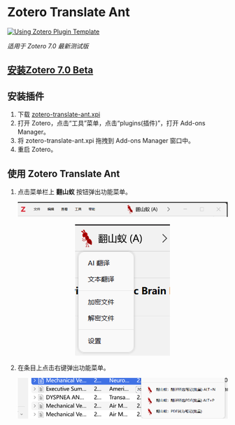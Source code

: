 # Zotero Translate Ant

[![Using Zotero Plugin Template](https://img.shields.io/badge/Using-Zotero%20Plugin%20Template-blue?style=flat-square&logo=github)](https://github.com/windingwind/zotero-plugin-template)

_适用于 Zotero 7.0 最新测试版_

## [安装Zotero 7.0 Beta](https://www.zotero.org/support/beta_builds)

<!-- [Mac (requires macOS 10.12 or later)](https://www.zotero.org/download/client/dl?platform=mac&channel=beta)

[Windows 64-bit Installer](https://www.zotero.org/download/client/dl?platform=win-x64&channel=beta)

[Windows 64-bit ZIP (recommended for temporary usage; see below)](https://www.zotero.org/download/client/dl?platform=win-x64-zip&channel=beta)

[Windows 32-bit Installer](https://www.zotero.org/download/client/dl?platform=win32&channel=beta)

[Windows 32-bit ZIP](https://www.zotero.org/download/client/dl?platform=win32-zip&channel=beta)

[Linux 64-bit](https://www.zotero.org/download/client/dl?platform=linux-x86_64&channel=beta)

[Linux 32-bit](https://www.zotero.org/download/client/dl?platform=linux-i686&channel=beta) -->

## 安装插件

1. 下载 [zotero-translate-ant.xpi](https://github.com/seasideccm/zotero-translate-ant/releases/download/v0.1.5/zotero-translate-ant.xpi)
2. 打开 Zotero，点击“工具”菜单，点击“plugins(插件)”，打开 Add-ons Manager。
3. 将 zotero-translate-ant.xpi 拖拽到 Add-ons Manager 窗口中。
4. 重启 Zotero。

## 使用 Zotero Translate Ant

1. 点击菜单栏上 **翻山蚁** 按钮弹出功能菜单。

   <img src="./docs/res/toolbar-ant.png"></img>

   <div align=center><img src="./docs/res/popup-ant.png"></img><div>

2. 在条目上点击右键弹出功能菜单。

   <img src="./docs/res/menuitem-ant.png"></img>
